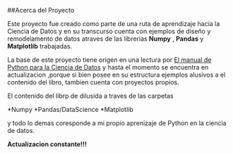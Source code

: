 ##Acerca del Proyecto

Este proyecto fue creado como parte de una ruta de aprendizaje hacia la Ciencia de Datos
y en su transcurso cuenta con ejemplos de diseño y remodelamento de datos atraves de 
las librerias **Numpy** , **Pandas** y **Matplotlib** trabajadas.

La base de este proyecto tiene origen en una lectura por [El manual de Python para la Ciencia de Datos](https://jakevdp.github.io/PythonDataScienceHandbook)
y hasta el momento se encuentra en actualizacion ,porque si bien posee en su estructura ejemplos alusivos a el contenido del libro, tambien cuenta con proyectos propios.

El contenido del librp de dilusida a traves de las carpetas

*Numpy
*Pandas/DataScience
*Matplotlib

y todo lo demas coresponde a mi propio aprenizaje de Python en la ciencia de datos.

**Actualizacion constante!!!**


